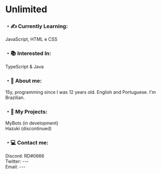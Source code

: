 <h1>Unlimited</h1>

<h3> ・✍️ Currently Learning: </h1>
<p> JavaScript, HTML e CSS </p>

<h3> ・📚 Interested In: </h1>
<p> TypeScript & Java </p>

<h3> ・👨 About me: </h1>
<p> 15y, programming since I was 12 years old. English and Portuguese. I'm Brazilian. </p>

<h3> ・🦇 My Projects: </h1>
<p> MyBots (in development) </br>
Hazuki (discontinued) </p>

<h3> ・💻 Contact me: </h1>
<p> Discord: RD#0666 </br>
Twitter: --- </br>
Email: --- </br>
</p>
